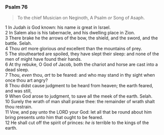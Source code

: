 ### Psalm 76

> To the chief Musician on Neginoth, A Psalm *or* Song of Asaph.

1 In Judah *is* God known: his name *is* great in Israel.  
2 In Salem also is his tabernacle, and his dwelling place in Zion.  
3 There brake he the arrows of the bow, the shield, and the sword, and the battle. Selah.  
4 Thou *art* more glorious *and* excellent than the mountains of prey.  
5 The stouthearted are spoiled, they have slept their sleep: and none of the men of might have found their hands.  
6 At thy rebuke, O God of Jacob, both the chariot and horse are cast into a dead sleep.  
7 Thou, *even* thou, *art* to be feared: and who may stand in thy sight when once thou art angry?  
8 Thou didst cause judgment to be heard from heaven; the earth feared, and was still,  
9 When God arose to judgment, to save all the meek of the earth. Selah.  
10 Surely the wrath of man shall praise thee: the remainder of wrath shalt thou restrain.  
11 Vow, and pay unto the LORD your God: let all that be round about him bring presents unto him that ought to be feared.  
12 He shall cut off the spirit of princes: *he is* terrible to the kings of the earth.  
